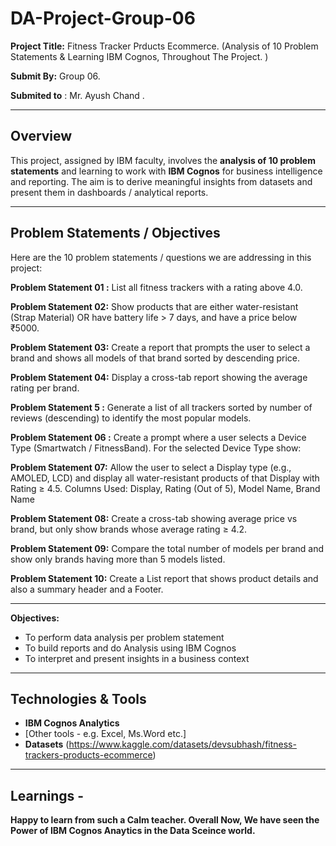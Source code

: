 # DA-Project-Group-06

**Project Title:** Fitness Tracker Prducts Ecommerce. (Analysis of 10 Problem Statements & Learning IBM Cognos, Throughout The Project. )

**Submit By:** Group 06.

**Submited to** : Mr. Ayush Chand .

---

## Overview

This project, assigned by IBM faculty, involves the **analysis of 10 problem statements** and learning to work with **IBM Cognos** for business intelligence and reporting. The aim is to derive meaningful insights from datasets and present them in dashboards / analytical reports.

---

## Problem Statements / Objectives

Here are the 10 problem statements / questions we are addressing in this project:

**Problem Statement 01 :**   List all fitness trackers with a rating above 4.0.

**Problem Statement 02:**  Show products that are either water-resistant (Strap Material) OR 
have battery life > 7 days, and have a price below ₹5000.

**Problem Statement 03:** Create a report that prompts the user to select a 
brand and shows all models of that brand sorted by descending price.

**Problem Statement 04:**  Display a cross-tab report showing the average rating 
per brand.

**Problem Statement 5 :**   Generate a list of all trackers sorted by number of reviews 
(descending) to identify the most popular models.

**Problem Statement 06 :**  Create a prompt where a user selects a Device Type 
(Smartwatch / FitnessBand). For the selected Device Type show: 

**Problem Statement 07:** Allow the user to select a Display type (e.g., AMOLED, 
LCD) and display all water-resistant products of that Display with Rating ≥ 4.5. 
Columns Used: Display, Rating (Out of 5), Model Name, Brand Name

**Problem Statement 08:**  Create a cross-tab showing average price vs brand, but 
only show brands whose average rating ≥ 4.2.

**Problem Statement 09:**  Compare the total number of models per brand and 
show only brands having more than 5 models listed.

**Problem Statement 10:** Create a List report that shows product details and also a 
summary header and a Footer.   

---

**Objectives:**
- To perform data analysis per problem statement  
- To build reports and do Analysis using IBM Cognos  
- To interpret and present insights in a business context  

---

## Technologies & Tools

- **IBM Cognos Analytics**  
- [Other tools - e.g. Excel, Ms.Word etc.]  
- **Datasets** (https://www.kaggle.com/datasets/devsubhash/fitness-trackers-products-ecommerce)  

---

## Learnings -
**Happy to learn from such a Calm teacher. Overall Now, We have seen the Power of IBM Cognos Anaytics in the Data Sceince world.**
